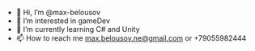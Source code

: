- 👋 Hi, I’m @max-belousov
- 👀 I’m interested in gameDev
- 🌱 I’m currently learning C# and Unity
- 📫 How to reach me max.belousov.ne@gmail.com or +79055982444

<!---
- 💞️ I’m looking to collaborate on ...
--->
<!---
max-belousov/max-belousov is a ✨ special ✨ repository because its `README.md` (this file) appears on your GitHub profile.
You can click the Preview link to take a look at your changes.
--->
